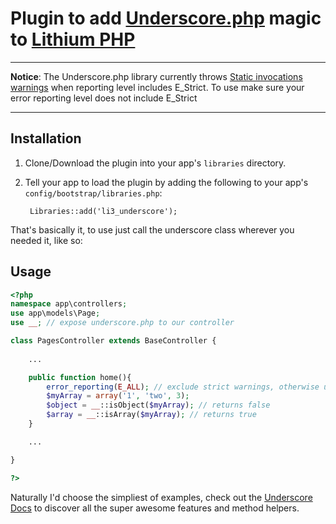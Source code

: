 # Plugin to add [Underscore.php](http://brianhaveri.github.com/Underscore.php/) magic to [Lithium PHP](http://lithify.me)

***
__Notice__: The Underscore.php library currently throws [Static invocations warnings](https://github.com/brianhaveri/Underscore.php/issues/4) when reporting level includes E_Strict. To use make sure your error reporting level does not include E_Strict
***

## Installation
1. Clone/Download the plugin into your app's ``libraries`` directory.
2. Tell your app to load the plugin by adding the following to your app's ``config/bootstrap/libraries.php``:

        Libraries::add('li3_underscore');

That's basically it, to use just call the underscore class wherever you needed it, like so:

## Usage

~~~ php
<?php
namespace app\controllers;
use app\models\Page;
use __; // expose underscore.php to our controller

class PagesController extends BaseController {
	
	...

	public function home(){
		error_reporting(E_ALL); // exclude strict warnings, otherwise underscore reports static invocation warnings.
		$myArray = array('1', 'two', 3);
		$object = __::isObject($myArray); // returns false
		$array = __::isArray($myArray); // returns true
	}

	...

}

?>
~~~

Naturally I'd choose the simpliest of examples, check out the [Underscore Docs](http://brianhaveri.github.com/Underscore.php/) to discover all the super awesome features and method helpers.